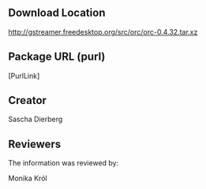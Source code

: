 ## Download Location

http://gstreamer.freedesktop.org/src/orc/orc-0.4.32.tar.xz

## Package URL (purl)

[PurlLink]

## Creator

Sascha Dierberg

## Reviewers

The information was reviewed by:

Monika Król
